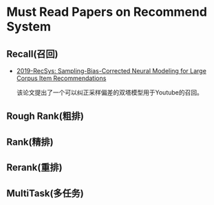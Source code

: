 # Must Read Papers on Recommend System

## Recall(召回)

- [2019-RecSys: Sampling-Bias-Corrected Neural Modeling for Large Corpus Item Recommendations](https://dl.acm.org/doi/10.1145/3298689.3346996)

  该论文提出了一个可以纠正采样偏差的双塔模型用于Youtube的召回。


## Rough Rank(粗排)

## Rank(精排)

## Rerank(重排)

## MultiTask(多任务)

